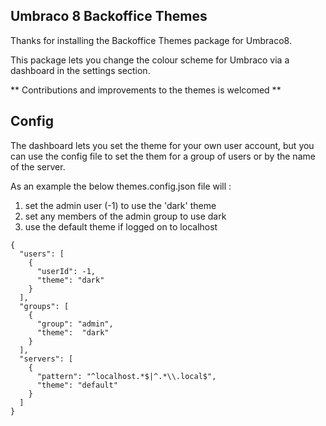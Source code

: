 ﻿Umbraco 8 Backoffice Themes
---------------------------

Thanks for installing the Backoffice Themes package for Umbraco8.

This package lets you change the colour scheme for Umbraco via
a dashboard in the settings section. 

** Contributions and improvements to the themes is welcomed **


Config
------

The dashboard lets you set the theme for your own user account, 
but you can use the config file to set the them for a group of
users or by the name of the server. 

As an example the below themes.config.json file will : 

1. set the admin user (-1) to use the 'dark' theme 
2. set any members of the admin group to use dark
3. use the default theme if logged on to localhost
```
{
  "users": [
    {
      "userId": -1,
      "theme": "dark"
    }
  ],
  "groups": [
    {
      "group": "admin",
      "theme":  "dark"
    }
  ],
  "servers": [
    {
      "pattern": "^localhost.*$|^.*\\.local$",
      "theme": "default"
    }
  ]
}
```
